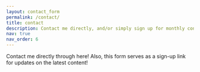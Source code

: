 ```yaml
---
layout: contact_form
permalink: /contact/
title: contact
description: Contact me directly, and/or simply sign up for monthly content updates
nav: true
nav_order: 6
---
```


Contact me directly through here! Also, this form serves as a sign-up link for updates on the latest content!
